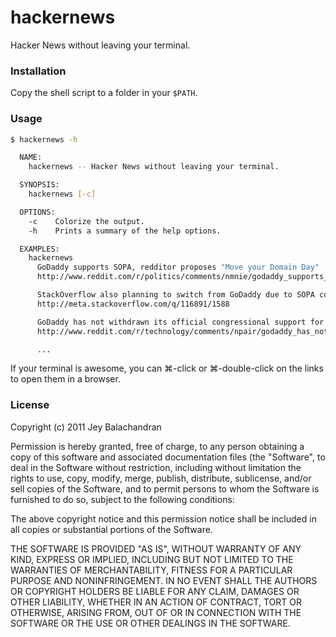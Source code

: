 # hackernews
Hacker News without leaving your terminal.

### Installation
Copy the shell script to a folder in your `$PATH`.

### Usage
``` sh
$ hackernews -h

  NAME:
    hackernews -- Hacker News without leaving your terminal.

  SYNOPSIS:
    hackernews [-c]

  OPTIONS:
    -c    Colorize the output.
    -h    Prints a summary of the help options.

  EXAMPLES:
    hackernews
      GoDaddy supports SOPA, redditor proposes "Move your Domain Day"
      http://www.reddit.com/r/politics/comments/nmnie/godaddy_supports_sopa_im_transferring_51_domains/

      StackOverflow also planning to switch from GoDaddy due to SOPA concerns.
      http://meta.stackoverflow.com/q/116891/1588

      GoDaddy has not withdrawn its official congressional support for SOPA
      http://www.reddit.com/r/technology/comments/npair/godaddy_has_not_withdrawn_its_official/

      ...
```

If your terminal is awesome, you can ⌘-click or ⌘-double-click on the links to open them in a browser.

### License
Copyright (c) 2011 Jey Balachandran

Permission is hereby granted, free of charge, to any person obtaining a copy of this software and associated documentation files (the "Software", to deal in the Software without restriction, including without limitation the rights to use, copy, modify, merge, publish, distribute, sublicense, and/or sell copies of the Software, and to permit persons to whom the Software is furnished to do so, subject to the following conditions:

The above copyright notice and this permission notice shall be included in all copies or substantial portions of the Software.

THE SOFTWARE IS PROVIDED "AS IS", WITHOUT WARRANTY OF ANY KIND, EXPRESS OR IMPLIED, INCLUDING BUT NOT LIMITED TO THE WARRANTIES OF MERCHANTABILITY, FITNESS FOR A PARTICULAR PURPOSE AND NONINFRINGEMENT. IN NO EVENT SHALL THE AUTHORS OR COPYRIGHT HOLDERS BE LIABLE FOR ANY CLAIM, DAMAGES OR OTHER LIABILITY, WHETHER IN AN ACTION OF CONTRACT, TORT OR OTHERWISE, ARISING FROM, OUT OF OR IN CONNECTION WITH THE SOFTWARE OR THE USE OR OTHER DEALINGS IN THE SOFTWARE.
